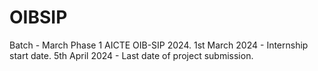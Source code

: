 # OIBSIP
Batch - March Phase 1 AICTE OIB-SIP 2024.  1st March 2024 - Internship start date.  5th April 2024 - Last date of project submission.
